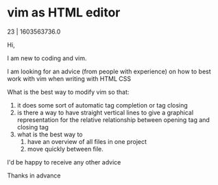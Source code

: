 # vim as HTML editor

23 | 1603563736.0

Hi,

I am new to coding and vim.

I am looking for an advice (from people with experience) on how to best work with vim when writing with HTML CSS

What is the best way to modify vim so that:

1. it does some sort of automatic tag completion or tag closing
2. is there a way to have straight vertical lines to give a graphical representation for the relative relationship between opening tag and closing tag
3. what is the best way to
   1. have an overview of all files in one project
   2. move quickly between file.

I'd be happy to receive any other advice 

Thanks in advance